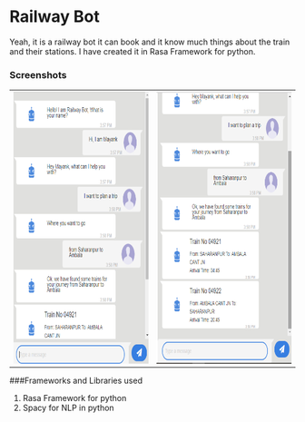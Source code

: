 # Railway Bot

Yeah, it is a railway bot it can book and it know much things about the train and their stations. 
I have created it in Rasa Framework for python.

### Screenshots
<table>
    <tr>
        <td><img src="./images/Screenshot (86).png" width="320" height="480"/></td>
        <td><img src="./images/Screenshot (87).png" width="320" height="480"/></td>
    </tr>
</table>

###Frameworks and Libraries used

1. Rasa Framework for python
2. Spacy for NLP in python
